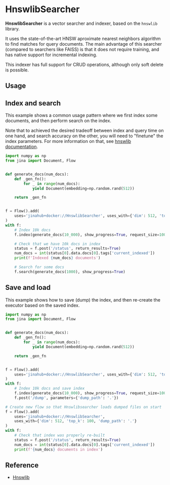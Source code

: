 # HnswlibSearcher

**HnswlibSearcher** is a vector searcher and indexer, based on the `hnswlib` library.

It uses the state-of-the-art HNSW aproximate nearest neighbors algorithm to find matches for query documents. The main advantage of this searcher (compared to searchers like FAISS) is that it does not require training, and has native support for incremental indexing.

This indexer has full support for CRUD operations, although only soft delete is possible.

## Usage

## Index and search

This example shows a common usage pattern where we first index some documents, and then
perform search on the index. 

Note that to achieved the desired tradeoff between index and query
time on one hand, and search accuracy on the other, you will need to "finetune" the
index parameters. For more information on that, see [hnswlib documentation](https://github.com/nmslib/hnswlib/blob/master/ALGO_PARAMS.md).

```python
import numpy as np
from jina import Document, Flow


def generate_docs(num_docs):
    def _gen_fn():
        for _ in range(num_docs):
            yield Document(embedding=np.random.rand(512))

    return _gen_fn


f = Flow().add(
    uses='jinahub+docker://HnswlibSearcher', uses_with={'dim': 512, 'top_k': 100}
)
with f:
    # Index 10k docs
    f.index(generate_docs(10_000), show_progress=True, request_size=100)

    # Check that we have 10k docs in index
    status = f.post('/status', return_results=True)
    num_docs = int(status[0].data.docs[0].tags['current_indexed'])
    print(f'Indexed {num_docs} documents')

    # Search for some docs
    f.search(generate_docs(1000), show_progress=True)
```


## Save and load

This example shows how to save (dump) the index, and then re-create the executor based
on the saved index.

```python
import numpy as np
from jina import Document, Flow


def generate_docs(num_docs):
    def _gen_fn():
        for _ in range(num_docs):
            yield Document(embedding=np.random.rand(512))

    return _gen_fn


f = Flow().add(
    uses='jinahub+docker://HnswlibSearcher', uses_with={'dim': 512, 'top_k': 100}
)
with f:
    # Index 10k docs and save index
    f.index(generate_docs(10_000), show_progress=True, request_size=100)
    f.post('/dump', parameters={'dump_path': '.'})

# Create new flow so that Hnswlibsearcher loads dumped files on start
f = Flow().add(
    uses='jinahub+docker://HnswlibSearcher', 
    uses_with={'dim': 512, 'top_k': 100, 'dump_path': '.'}
)
with f:
    # Check that index was properly re-built
    status = f.post('/status', return_results=True)
    num_docs = int(status[0].data.docs[0].tags['current_indexed'])
    print(f'{num_docs} documents in index')
```

## Reference

- [Hnswlib](https://github.com/nmslib/hnswlib)

<!-- version=v0.2 -->

